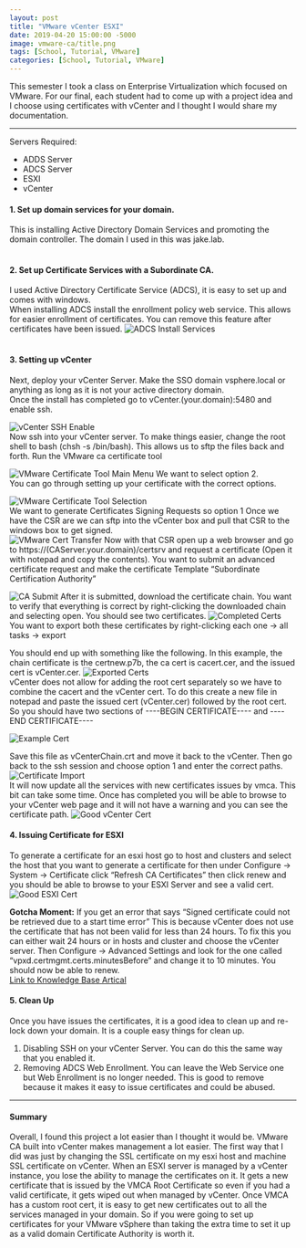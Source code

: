 ```yaml
---
layout: post
title: "VMware vCenter ESXI"
date: 2019-04-20 15:00:00 -5000
image: vmware-ca/title.png
tags: [School, Tutorial, VMware]
categories: [School, Tutorial, VMware]
---
```

This semester I took a class on Enterprise Virtualization which focused on VMware. For our final, each student had to come up with a project idea and I choose using certificates with vCenter and I thought I would share my documentation.  

---
Servers Required:
- ADDS Server
- ADCS Server
- ESXI
- vCenter

#### 1. Set up domain services for your domain.  
This is installing Active Directory Domain Services and promoting the domain controller. The domain I used in this was jake.lab.  
&nbsp;  
#### 2. Set up Certificate Services with a Subordinate CA.  
I used Active Directory Certificate Service (ADCS), it is easy to set up and comes with windows.  
When installing ADCS install the enrollment policy web service. This allows for easier enrollment of certificates. You can remove this feature after certificates have been issued.
![ADCS Install Services](/img/vmware-ca/adcs.png)  
&nbsp;  
#### 3. Setting up vCenter
Next, deploy your vCenter Server. Make the SSO domain vsphere.local or anything as long as it is not your active directory domain.  
Once the install has completed go to vCenter.(your.domain):5480 and enable ssh.  

![vCenter SSH Enable](/img/vmware-ca/vCenterSSH.png)  
Now ssh into your vCenter server.
To make things easier, change the root shell to bash (chsh -s /bin/bash). This allows us to sftp the files back and forth.
Run the VMware ca certificate tool  

![VMware Certificate Tool Main Menu](/img/vmware-ca/certificatetool1.png)
We want to select option 2.  
You can go through setting up your certificate with the correct options.  

![VMware Certificate Tool Selection](/img/vmware-ca/certificatetool2.png)  
We want to generate Certificates Signing Requests so option 1
Once we have the CSR are we can sftp into the vCenter box and pull that CSR to the windows box to get signed.  
![VMware Cert Transfer](/img/vmware-ca/certificatetransfer.png)
Now with that CSR open up a web browser and go to https://(CAServer.your.domain)/certsrv and request a certificate (Open it with notepad and copy the contents). You want to submit an advanced certificate request and make the certificate Template “Subordinate Certification Authority”  

![CA Submit](/img/vmware-ca/submitca.png)
After it is submitted, download the certificate chain.
You want to verify that everything is correct by right-clicking the downloaded chain and selecting open. You should see two certificates. 
![Completed Certs](/img/vmware-ca/completedcerts.png)  
You want to export both these certificates by right-clicking each one -> all tasks -> export  
   
You should end up with something like the following. In this example, the chain certificate is the certnew.p7b, the ca cert is cacert.cer, and the issued cert is vCenter.cer.
![Exported Certs](/img/vmware-ca/downloadedcerts.png)  
vCenter does not allow for adding the root cert separately so we have to combine the cacert and the vCenter cert. To do this create a new file in notepad and paste the issued cert (vCenter.cer) followed by the root cert. So you should have two sections of ----BEGIN CERTIFICATE---- and ----END CERTIFICATE----  

![Example Cert](/img/vmware-ca/notepadcerts.png)  

Save this file as vCenterChain.crt and move it back to the vCenter.
Then go back to the ssh session and choose option 1 and enter the correct paths.
![Certificate Import](/img/vmware-ca/importedcerts.png)  
It will now update all the services with new certificates issues by vmca. This bit can take some time.
Once has completed you will be able to browse to your vCenter web page and it will not have a warning and you can see the certificate path.
![Good vCenter Cert](/img/vmware-ca/goodvcenter.png)

#### 4. Issuing Certificate for ESXI
To generate a certificate for an esxi host go to host and clusters and select the host that you want to generate a certificate for then under Configure -> System -> Certificate click “Refresh CA Certificates” then click renew and you should be able to browse to your ESXI Server and see a valid cert. 
![Good ESXI Cert](/img/vmware-ca/goodesxi.png)

**Gotcha Moment:** If you get an error that says “Signed certificate could not be retrieved due to a start time error” This is because vCenter does not use the certificate that has not been valid for less than 24 hours. To fix this you can either wait 24 hours or in hosts and cluster and choose the vCenter server. Then Configure -> Advanced Settings and look for the one called “vpxd.certmgmt.certs.minutesBefore” and change it to 10 minutes. You should now be able to renew.  
[Link to Knowledge Base Artical](https://kb.vmware.com/s/article/2123386)

#### 5. Clean Up
Once you have issues the certificates, it is a good idea to clean up and re-lock down your domain. It is a couple easy things for clean up.  
1. Disabling SSH on your vCenter Server. You can do this the same way that you enabled it.  
2. Removing ADCS Web Enrollment. You can leave the Web Service one but Web Enrollment is no longer needed. This is good to remove because it makes it easy to issue certificates and could be abused.

---
#### Summary
Overall, I found this project a lot easier than I thought it would be. VMware CA built into vCenter makes management a lot easier. The first way that I did was just by changing the SSL certificate on my esxi host and machine SSL certificate on vCenter. When an ESXI server is managed by a vCenter instance, you lose the ability to manage the certificates on it. It gets a new certificate that is issued by the VMCA Root Certificate so even if you had a valid certificate, it gets wiped out when managed by vCenter. Once VMCA has a custom root cert, it is easy to get new certificates out to all the services managed in your domain. So if you were going to set up certificates for your VMware vSphere than taking the extra time to set it up as a valid domain Certificate Authority is worth it.



